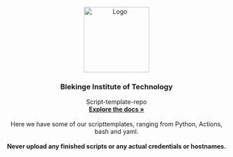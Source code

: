 <!-- PROJECT LOGO -->
<br />
<div align="center">
  <a href="https://www.bth.se/eng/">
    <img src="https://encrypted-tbn0.gstatic.com/images?q=tbn:ANd9GcQmOp9EDajQQ1MBTSLynXT8wjMU5JjSRrPDVw&s" alt="Logo" width="150" height="150">
  </a>

  <h3 align="center">Blekinge Institute of Technology</h3>

  <p align="center">
    Script-template-repo
    <br />
    <a href="https://github.com/ivyytheone/BTH-GITS-Public"><strong>Explore the docs »</strong></a>
    <br />
    <br />
    Here we have some of our scripttemplates, ranging from Python, Actions, bash and yaml.
    <br />
    <br />
   <b> Never upload any finished scripts or any actual credentials or hostnames. </b>
  </p>
</div>
